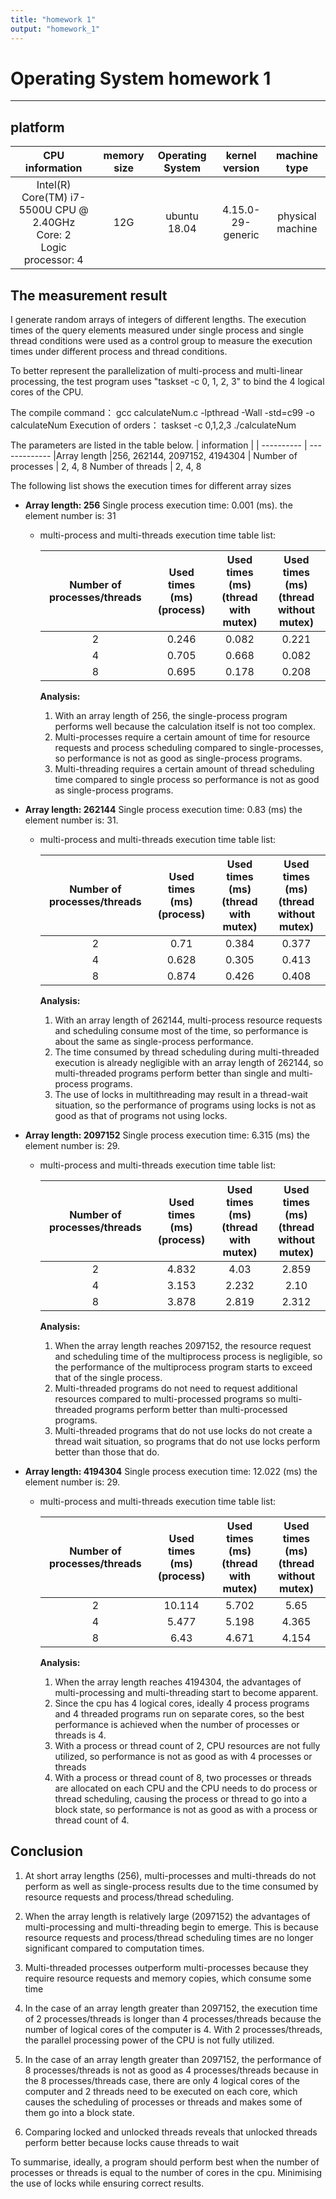 ```yaml
---
title: "homework 1"
output: "homework_1"
---
```


# Operating System homework 1

-------

## platform

| CPU information | memory size |Operating System| kernel version | machine type |
| :---: | :-----: | :----: | :----: | :----: |
| Intel(R) Core(TM) i7-5500U CPU @ 2.40GHz<br>Core: 2<br>Logic processor: 4   | 12G | ubuntu 18.04 |4.15.0-29-generic |physical machine |

## The measurement result

I generate random arrays of integers of different lengths. The execution times of the query elements measured under single process and single thread conditions were used as a control group to measure the execution times under different process and thread conditions. 

To better represent the parallelization of multi-process and multi-linear processing, the test program uses "taskset -c 0, 1, 2, 3" to bind the 4 logical cores of the CPU.

The compile command： gcc calculateNum.c -lpthread -Wall -std=c99 -o calculateNum
Execution of orders： taskset -c 0,1,2,3 ./calculateNum

The parameters are listed in the table below.
|   information   |            |
----------        | -------------
|Array length     |256, 262144, 2097152, 4194304 |
Number of processes | 2, 4,  8
Number of threads |   2, 4, 8

The following list shows the execution times for different array sizes

* **Array length: 256**
   Single process execution time: 0.001 (ms). the element number is: 31
  * multi-process and multi-threads execution time table list:

    Number of processes/threads | Used times (ms)<br> (process) | Used times (ms)<br> (thread with mutex) | Used times (ms)<br> (thread without mutex) |
    :---:|:---:| :---: | :---: |
    2  | 0.246 |0.082 |  0.221
    4  | 0.705 |0.668 | 0.082
    8  | 0.695 |0.178 | 0.208

    **Analysis:**
    1. With an array length of 256, the single-process program performs well because the calculation itself is not too complex.
    2. Multi-processes require a certain amount of time for resource requests and process scheduling compared to single-processes, so performance is not as good as single-process programs.
    3. Multi-threading requires a certain amount of thread scheduling time compared to single process so performance is not as good as single-process programs.
  

* **Array length: 262144**
    Single process execution time: 0.83 (ms) the element number is: 31.
  * multi-process and multi-threads execution time table list:

    Number of processes/threads | Used times (ms)<br> (process) | Used times (ms)<br> (thread with mutex) | Used times (ms)<br> (thread without mutex) |
    :---:|:---:| :---: | :---: |
    2  | 0.71 | 0.384 | 0.377
    4  | 0.628 | 0.305 | 0.413
    8  | 0.874 | 0.426 | 0.408
  
    **Analysis:**
    1. With an array length of 262144, multi-process resource requests and scheduling consume most of the time, so performance is about the same as single-process performance.
    2. The time consumed by thread scheduling during multi-threaded execution is already negligible with an array length of 262144, so multi-threaded programs perform better than single and multi-process programs.
    3. The use of locks in multithreading may result in a thread-wait situation, so the performance of programs using locks is not as good as that of programs not using locks.

* **Array length: 2097152**
  Single process execution time: 6.315 (ms) the element number is: 29.
  * multi-process and multi-threads execution time table list:

    Number of processes/threads | Used times (ms)<br> (process) | Used times (ms)<br> (thread with mutex) | Used times (ms)<br> (thread without mutex) |
    :---:|:---:| :---: | :---: |
    2  | 4.832 | 4.03 | 2.859
    4  | 3.153 | 2.232 | 2.10
    8  | 3.878 | 2.819 | 2.312

    **Analysis:**
    1. When the array length reaches 2097152, the resource request and scheduling time of the multiprocess process is negligible, so the performance of the multiprocess program starts to exceed that of the single process.
    2. Multi-threaded programs do not need to request additional resources compared to multi-processed programs so multi-threaded programs perform better than multi-processed programs.
    3. Multi-threaded programs that do not use locks do not create a thread wait situation, so programs that do not use locks perform better than those that do.


* **Array length: 4194304**
  Single process execution time: 12.022 (ms) the element number is: 29.
  * multi-process and multi-threads execution time table list:

    Number of processes/threads | Used times (ms)<br> (process) | Used times (ms)<br> (thread with mutex) | Used times (ms)<br> (thread without mutex) |
    :---:|:---:| :---: | :---: |
    2  | 10.114 | 5.702 | 5.65
    4  | 5.477 | 5.198 | 4.365
    8  | 6.43 | 4.671 | 4.154
  

    **Analysis:**
    1. When the array length reaches 4194304, the advantages of multi-processing and multi-threading start to become apparent.
    2. Since the cpu has 4 logical cores, ideally 4 process programs and 4 threaded programs run on separate cores, so the best performance is achieved when the number of processes or threads is 4.
    3. With a process or thread count of 2, CPU resources are not fully utilized, so performance is not as good as with 4 processes or threads
    4. With a process or thread count of 8, two processes or threads are allocated on each CPU and the CPU needs to do process or thread scheduling, causing the process or thread to go into a block state, so performance is not as good as with a process or thread count of 4.

## Conclusion

1. At short array lengths (256), multi-processes and multi-threads do not perform as well as single-process results due to the time consumed by resource requests and process/thread scheduling.

2. When the array length is relatively large (2097152) the advantages of multi-processing and multi-threading begin to emerge. This is because resource requests and process/thread scheduling times are no longer significant compared to computation times.

3. Multi-threaded processes outperform multi-processes because they require resource requests and memory copies, which consume some time

4. In the case of an array length greater than 2097152, the execution time of 2 processes/threads is longer than 4 processes/threads because the number of logical cores of the computer is 4. With 2 processes/threads, the parallel processing power of the CPU is not fully utilized.

5. In the case of an array length greater than 2097152, the performance of 8 processes/threads is not as good as 4 processes/threads because in the 8 processes/threads case, there are only 4 logical cores of the computer and 2 threads need to be executed on each core, which causes the scheduling of processes or threads and makes some of them go into a block state.

6. Comparing locked and unlocked threads reveals that unlocked threads perform better because locks cause threads to wait

To summarise, ideally, a program should perform best when the number of processes or threads is equal to the number of cores in the cpu. Minimising the use of locks while ensuring correct results.
